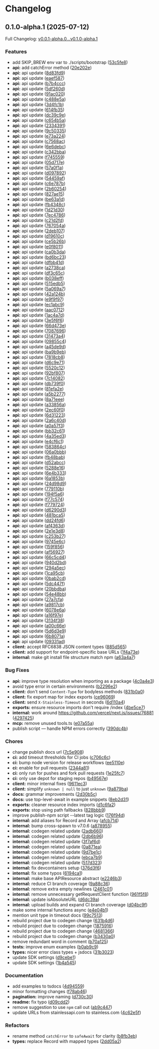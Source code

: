 # Changelog

## 0.1.0-alpha.1 (2025-07-12)

Full Changelog: [v0.0.1-alpha.0...v0.1.0-alpha.1](https://github.com/nuntly/nuntly-sdk-typescript/compare/v0.0.1-alpha.0...v0.1.0-alpha.1)

### Features

* add SKIP_BREW env var to ./scripts/bootstrap ([53c5fe8](https://github.com/nuntly/nuntly-sdk-typescript/commit/53c5fe8e5fa64eeee8e94f4de4a23162b30dd1bd))
* **api:** add catchError method ([20e202e](https://github.com/nuntly/nuntly-sdk-typescript/commit/20e202ec51a4830b42d635e8d054f9273e5705e2))
* **api:** api update ([8d83fd9](https://github.com/nuntly/nuntly-sdk-typescript/commit/8d83fd9f98986b3780719e83f974d4937dce4662))
* **api:** api update ([eaef587](https://github.com/nuntly/nuntly-sdk-typescript/commit/eaef58793ec2599d0566d2114ff2896388ea9ccc))
* **api:** api update ([b7b4ccc](https://github.com/nuntly/nuntly-sdk-typescript/commit/b7b4cccfada05e30505ad927ac13edf1ff801f32))
* **api:** api update ([5df260d](https://github.com/nuntly/nuntly-sdk-typescript/commit/5df260dbd42182d0c7d552b3c794778d6507adae))
* **api:** api update ([91ac020](https://github.com/nuntly/nuntly-sdk-typescript/commit/91ac02057203478d789e6042b0a9b417bdb1c890))
* **api:** api update ([c488e5a](https://github.com/nuntly/nuntly-sdk-typescript/commit/c488e5ae0de5b00412b16fe1783b3fac95edd776))
* **api:** api update ([3d4fc1b](https://github.com/nuntly/nuntly-sdk-typescript/commit/3d4fc1b4ffd11de2bacde8be0b7294b8d26a5965))
* **api:** api update ([614fb35](https://github.com/nuntly/nuntly-sdk-typescript/commit/614fb355bb00104153fb6461c9cdf26d6d609c9a))
* **api:** api update ([dc39c9e](https://github.com/nuntly/nuntly-sdk-typescript/commit/dc39c9eaa0967e4ad9c00bfdeb2a359474405c79))
* **api:** api update ([c654b5a](https://github.com/nuntly/nuntly-sdk-typescript/commit/c654b5afca32c9ab5518bd57346df922b6d3b178))
* **api:** api update ([2334391](https://github.com/nuntly/nuntly-sdk-typescript/commit/23343912530cb580fe12d5b9d5ce2bb4d269921b))
* **api:** api update ([9c50335](https://github.com/nuntly/nuntly-sdk-typescript/commit/9c503352af71cb253d3d582f560011f4de7a7d2d))
* **api:** api update ([e73a224](https://github.com/nuntly/nuntly-sdk-typescript/commit/e73a224de2277eaa8cff29f7d1828cf4d0933db7))
* **api:** api update ([c7568ac](https://github.com/nuntly/nuntly-sdk-typescript/commit/c7568acb9660687c79513bdcc4856a9333fdc623))
* **api:** api update ([6e6debc](https://github.com/nuntly/nuntly-sdk-typescript/commit/6e6debc07bbab079040da36043996d35069712c4))
* **api:** api update ([c342bba](https://github.com/nuntly/nuntly-sdk-typescript/commit/c342bbaf97418f5e2b33acd8a2380ec4ad0496fb))
* **api:** api update ([f745559](https://github.com/nuntly/nuntly-sdk-typescript/commit/f745559cd0effbac2d9962a13e482be9906d2394))
* **api:** api update ([05d717e](https://github.com/nuntly/nuntly-sdk-typescript/commit/05d717ea2699985a7eeb37c954160a72224bc390))
* **api:** api update ([57a0f1a](https://github.com/nuntly/nuntly-sdk-typescript/commit/57a0f1a66c8369b023bb35b5d9c925f81aa499f9))
* **api:** api update ([d097892](https://github.com/nuntly/nuntly-sdk-typescript/commit/d097892ed3863e032d0850fad71959875a096662))
* **api:** api update ([54459af](https://github.com/nuntly/nuntly-sdk-typescript/commit/54459afba820fc2a91fe457bb9dbe0d8ee785896))
* **api:** api update ([c6e787b](https://github.com/nuntly/nuntly-sdk-typescript/commit/c6e787b639a2f7706864f54c975a787ae872d56a))
* **api:** api update ([2b60254](https://github.com/nuntly/nuntly-sdk-typescript/commit/2b602545716b9fd643880f483ab45d18342fa47f))
* **api:** api update ([827ae15](https://github.com/nuntly/nuntly-sdk-typescript/commit/827ae154a42bb9ad916864d696ac016ecba385fb))
* **api:** api update ([be63a1d](https://github.com/nuntly/nuntly-sdk-typescript/commit/be63a1d71a90d09fd6bb217ce58cd2028ddaff57))
* **api:** api update ([fb4348c](https://github.com/nuntly/nuntly-sdk-typescript/commit/fb4348cccadf67dd8a7a3716f3c38f8eb748b8fc))
* **api:** api update ([1d21d30](https://github.com/nuntly/nuntly-sdk-typescript/commit/1d21d30a0470170e11081ac6dff12a26170c9640))
* **api:** api update ([7ec4786](https://github.com/nuntly/nuntly-sdk-typescript/commit/7ec47866b5568af7c93c2e29502a1589e3ea7539))
* **api:** api update ([c21d2fd](https://github.com/nuntly/nuntly-sdk-typescript/commit/c21d2fdfd6db8c700b85993935dc6ae162ddd988))
* **api:** api update ([767054a](https://github.com/nuntly/nuntly-sdk-typescript/commit/767054a41fe36b1fe5e42ed51f9cde480b93e2ed))
* **api:** api update ([2deb107](https://github.com/nuntly/nuntly-sdk-typescript/commit/2deb107f008d47e8ef89e112c325507b40d87190))
* **api:** api update ([d19610c](https://github.com/nuntly/nuntly-sdk-typescript/commit/d19610c98e734cca4b53ae1493d962d5ca03793d))
* **api:** api update ([ce5b26b](https://github.com/nuntly/nuntly-sdk-typescript/commit/ce5b26b1e4544938c100064a2163aa5b1efd1912))
* **api:** api update ([e0f8011](https://github.com/nuntly/nuntly-sdk-typescript/commit/e0f8011b65271bcf1ffd621913944ad24131c288))
* **api:** api update ([ca0b3da](https://github.com/nuntly/nuntly-sdk-typescript/commit/ca0b3da7e9808cb966d46748b478f06b2b2a4833))
* **api:** api update ([bd6bc23](https://github.com/nuntly/nuntly-sdk-typescript/commit/bd6bc2342be60517a3806a824f179be33d96a778))
* **api:** api update ([dfbb41d](https://github.com/nuntly/nuntly-sdk-typescript/commit/dfbb41dd4a58b71a4baf030f390ca4da6b780fd9))
* **api:** api update ([a2738ca](https://github.com/nuntly/nuntly-sdk-typescript/commit/a2738cae399d920b233e4973c176ea10ff5f2c36))
* **api:** api update ([df3c65c](https://github.com/nuntly/nuntly-sdk-typescript/commit/df3c65c0acee7691c2667ff606ab0912293d7374))
* **api:** api update ([b038eff](https://github.com/nuntly/nuntly-sdk-typescript/commit/b038eff2b175b00677549786e324d6f45f9cde46))
* **api:** api update ([515edb5](https://github.com/nuntly/nuntly-sdk-typescript/commit/515edb5fd95d59329b87409e3856c29cec7ace4b))
* **api:** api update ([5a069a7](https://github.com/nuntly/nuntly-sdk-typescript/commit/5a069a79ae70a9173a34d294ef2a9f60a3cfa80a))
* **api:** api update ([42a124b](https://github.com/nuntly/nuntly-sdk-typescript/commit/42a124b28f606868b9191d2c220b7e5437de369d))
* **api:** api update ([e9f9f97](https://github.com/nuntly/nuntly-sdk-typescript/commit/e9f9f979e094b4684baa7477c444528a895a92ca))
* **api:** api update ([ec1abc9](https://github.com/nuntly/nuntly-sdk-typescript/commit/ec1abc9d57acda240ecf12c716a387de68e17503))
* **api:** api update ([aac0712](https://github.com/nuntly/nuntly-sdk-typescript/commit/aac0712222171d521e722979fa35bafcb1a8c34a))
* **api:** api update ([1ac4a7d](https://github.com/nuntly/nuntly-sdk-typescript/commit/1ac4a7dfca3a0c7bd427d3bde6c2d46055494320))
* **api:** api update ([3e5f6f6](https://github.com/nuntly/nuntly-sdk-typescript/commit/3e5f6f64fb90d4b7697d34a5726f502acd9b4ded))
* **api:** api update ([66d473e](https://github.com/nuntly/nuntly-sdk-typescript/commit/66d473e125abdb04fdf6edeeb9881ed9c31d07da))
* **api:** api update ([7087696](https://github.com/nuntly/nuntly-sdk-typescript/commit/7087696c1b4ba50ff482476d6883182bc49bed55))
* **api:** api update ([31473a4](https://github.com/nuntly/nuntly-sdk-typescript/commit/31473a497f88146b7604c2e43339cb80e8cbba63))
* **api:** api update ([09855c4](https://github.com/nuntly/nuntly-sdk-typescript/commit/09855c4520b0ca23d14bb748b35413fbf07a2b8e))
* **api:** api update ([a45de9d](https://github.com/nuntly/nuntly-sdk-typescript/commit/a45de9d6e6caeecba68cd42755f1f14be0c1aecb))
* **api:** api update ([ba9b9eb](https://github.com/nuntly/nuntly-sdk-typescript/commit/ba9b9eb4899dd6ad98e26c833d73ae6eacad6cf3))
* **api:** api update ([7818cb8](https://github.com/nuntly/nuntly-sdk-typescript/commit/7818cb88946377bc8de99e364363acc9d345c7f3))
* **api:** api update ([d6c9e71](https://github.com/nuntly/nuntly-sdk-typescript/commit/d6c9e71195d749f3845d282d2518851ca967e55e))
* **api:** api update ([5520c12](https://github.com/nuntly/nuntly-sdk-typescript/commit/5520c1265bb0ac9b9740b89837811a95ab551209))
* **api:** api update ([92bf807](https://github.com/nuntly/nuntly-sdk-typescript/commit/92bf8078ee8313665d6a7623d36c85c246371870))
* **api:** api update ([7c14082](https://github.com/nuntly/nuntly-sdk-typescript/commit/7c140826203e194bfb5bdbcd5843119e9f17aef6))
* **api:** api update ([db739f0](https://github.com/nuntly/nuntly-sdk-typescript/commit/db739f0899550a08d71ddd8e3d87f0ddc0534db5))
* **api:** api update ([81efa2e](https://github.com/nuntly/nuntly-sdk-typescript/commit/81efa2e62ae04cd31090cb99f224c2567d9a084c))
* **api:** api update ([a5b2277](https://github.com/nuntly/nuntly-sdk-typescript/commit/a5b2277b93038e314efee9d0a8ad00c419395aa1))
* **api:** api update ([8a71eee](https://github.com/nuntly/nuntly-sdk-typescript/commit/8a71eee700da16bcf54a3182d8c6a041b11d729b))
* **api:** api update ([a33856a](https://github.com/nuntly/nuntly-sdk-typescript/commit/a33856a5bac716a9ac4232cbdf527c24f2a8f47e))
* **api:** api update ([2ec60f0](https://github.com/nuntly/nuntly-sdk-typescript/commit/2ec60f090e26f0e343878dfdd120f2de85bb8c13))
* **api:** api update ([6d31223](https://github.com/nuntly/nuntly-sdk-typescript/commit/6d312239e606a7c693cf69d378a90050bbbefc2d))
* **api:** api update ([2a6c40d](https://github.com/nuntly/nuntly-sdk-typescript/commit/2a6c40d7f5e13e4e04be54100c08d39e0e195338))
* **api:** api update ([a0a57f3](https://github.com/nuntly/nuntly-sdk-typescript/commit/a0a57f3dbcf33fd687fb51f5fb0bebe16f261ec4))
* **api:** api update ([bb32c61](https://github.com/nuntly/nuntly-sdk-typescript/commit/bb32c61ba886a67d9075148d540a21db01f402c6))
* **api:** api update ([4a35ed3](https://github.com/nuntly/nuntly-sdk-typescript/commit/4a35ed3f92cd82255475920f5ca49a79bdb23e86))
* **api:** api update ([e4cf6c1](https://github.com/nuntly/nuntly-sdk-typescript/commit/e4cf6c14d05d2724c1d9617185e8651444050aa1))
* **api:** api update ([583864c](https://github.com/nuntly/nuntly-sdk-typescript/commit/583864c562d84e81b4385f9cf5dce337715c54c8))
* **api:** api update ([06a0bbb](https://github.com/nuntly/nuntly-sdk-typescript/commit/06a0bbbdbfca152bb67f2a1ed178c0d1b7f611a4))
* **api:** api update ([fb48bab](https://github.com/nuntly/nuntly-sdk-typescript/commit/fb48bab88d58267e4829fdec10db478bd05faaf5))
* **api:** api update ([d52abcc](https://github.com/nuntly/nuntly-sdk-typescript/commit/d52abcc708078ade5f069e2b1d52aea448548aed))
* **api:** api update ([5288e16](https://github.com/nuntly/nuntly-sdk-typescript/commit/5288e161b2c38f8160abca79e856bf26a83b2b0f))
* **api:** api update ([6e4b333](https://github.com/nuntly/nuntly-sdk-typescript/commit/6e4b33306bc3ef6ceb83ae510a28db48e58756ef))
* **api:** api update ([6a1853b](https://github.com/nuntly/nuntly-sdk-typescript/commit/6a1853be21bc66b7c21cbc9e7e249b6a6069299d))
* **api:** api update ([24d98d9](https://github.com/nuntly/nuntly-sdk-typescript/commit/24d98d9279f3118230b376215d6a22231e5787fa))
* **api:** api update ([779110b](https://github.com/nuntly/nuntly-sdk-typescript/commit/779110bfffa66cc614fe210db5a357eac1853b6f))
* **api:** api update ([194f5a6](https://github.com/nuntly/nuntly-sdk-typescript/commit/194f5a66065e1ef44c6b756d10309170dab16695))
* **api:** api update ([f77c574](https://github.com/nuntly/nuntly-sdk-typescript/commit/f77c5748f64777e0a1765f3f44f2a5870d7f297a))
* **api:** api update ([f779724](https://github.com/nuntly/nuntly-sdk-typescript/commit/f779724c650632489ab2a4dc8e76bcd1b7cb6bb7))
* **api:** api update ([d6290d3](https://github.com/nuntly/nuntly-sdk-typescript/commit/d6290d3aa00fd45ba01b42927ee4e05758aec971))
* **api:** api update ([481bca5](https://github.com/nuntly/nuntly-sdk-typescript/commit/481bca5f9f8f19af8be710f9eed5807b7bb241c6))
* **api:** api update ([dd24fd6](https://github.com/nuntly/nuntly-sdk-typescript/commit/dd24fd6fb0431b6fc31fab1a707528b2161627f9))
* **api:** api update ([af4363d](https://github.com/nuntly/nuntly-sdk-typescript/commit/af4363d9b734f5196c4e931b02989e478812eba9))
* **api:** api update ([2e1e3d8](https://github.com/nuntly/nuntly-sdk-typescript/commit/2e1e3d869baceccd3354c14c63482c2a5f2d6aa7))
* **api:** api update ([c253b27](https://github.com/nuntly/nuntly-sdk-typescript/commit/c253b270249f1da15c14a893843c580ccf7c751f))
* **api:** api update ([9745e6c](https://github.com/nuntly/nuntly-sdk-typescript/commit/9745e6c221d2e83736afd522bb2236bd11ea939a))
* **api:** api update ([159f856](https://github.com/nuntly/nuntly-sdk-typescript/commit/159f856d4d64628e46040d0b88ef70af7d3ee642))
* **api:** api update ([af56927](https://github.com/nuntly/nuntly-sdk-typescript/commit/af569278fc6afcb3ebe59fec0f4218e4b37166f6))
* **api:** api update ([66c5cd4](https://github.com/nuntly/nuntly-sdk-typescript/commit/66c5cd41c3744174084cecde3245f31acc3f9901))
* **api:** api update ([940d2bd](https://github.com/nuntly/nuntly-sdk-typescript/commit/940d2bdc189e6c2e4737253e2a7c584e37d21ec7))
* **api:** api update ([294a5ec](https://github.com/nuntly/nuntly-sdk-typescript/commit/294a5ec13cdff087fe95400d242a8ee1876e92ba))
* **api:** api update ([1ca95cb](https://github.com/nuntly/nuntly-sdk-typescript/commit/1ca95cbd9dac91d72bef5dce2291da747306f93f))
* **api:** api update ([0bab2cd](https://github.com/nuntly/nuntly-sdk-typescript/commit/0bab2cd60f4714e20f440843bb7bfcea35b30fea))
* **api:** api update ([5dc447f](https://github.com/nuntly/nuntly-sdk-typescript/commit/5dc447fa7e998f1d499cb4a9186bea519b3f88e7))
* **api:** api update ([20bbdba](https://github.com/nuntly/nuntly-sdk-typescript/commit/20bbdbaa13126145cb9ad3e810267d11c0497207))
* **api:** api update ([54e48bb](https://github.com/nuntly/nuntly-sdk-typescript/commit/54e48bb304ab6885341605ad2f90d057128c90e5))
* **api:** api update ([27a7cfa](https://github.com/nuntly/nuntly-sdk-typescript/commit/27a7cfab3ae5306937c9abfac3a551d9f05824fb))
* **api:** api update ([a9817cb](https://github.com/nuntly/nuntly-sdk-typescript/commit/a9817cb2fd4f408c8d590cad05be58409e99dc24))
* **api:** api update ([6078e6a](https://github.com/nuntly/nuntly-sdk-typescript/commit/6078e6ad2680a6418d364d60d4fe093620082c5a))
* **api:** api update ([a16f97e](https://github.com/nuntly/nuntly-sdk-typescript/commit/a16f97ef5516f2a41077708db3ebe1a1d94dbaf1))
* **api:** api update ([3134f38](https://github.com/nuntly/nuntly-sdk-typescript/commit/3134f3815b70845ab46f1413da14078239ee9a3f))
* **api:** api update ([a00c66e](https://github.com/nuntly/nuntly-sdk-typescript/commit/a00c66e34632160adc4787ea5a7bfed6b4699bd0))
* **api:** api update ([5d6d3e9](https://github.com/nuntly/nuntly-sdk-typescript/commit/5d6d3e99afaabb8c5579b2781361aa8a984013eb))
* **api:** api update ([6b8071a](https://github.com/nuntly/nuntly-sdk-typescript/commit/6b8071a087bcb022ab7678d1e9e7fcf99497d829))
* **api:** api update ([09331ad](https://github.com/nuntly/nuntly-sdk-typescript/commit/09331adc006a0abd30d1b5df6ed6a43bdc3dcd79))
* **client:** accept RFC6838 JSON content types ([885d565](https://github.com/nuntly/nuntly-sdk-typescript/commit/885d565063e3c1888f9a07115e0f5ce9a97abd96))
* **client:** add support for endpoint-specific base URLs ([1f4a73e](https://github.com/nuntly/nuntly-sdk-typescript/commit/1f4a73e591c0cfe56b0c08770d05a8da9c563a77))
* **internal:** make git install file structure match npm ([a63a4a7](https://github.com/nuntly/nuntly-sdk-typescript/commit/a63a4a7cb126bc231fd231a88aefcfce5a2bf867))


### Bug Fixes

* **api:** improve type resolution when importing as a package ([4c0a4e3](https://github.com/nuntly/nuntly-sdk-typescript/commit/4c0a4e3c1565a4537bb162a4d73eed1d169e6aef))
* avoid type error in certain environments ([b2296e2](https://github.com/nuntly/nuntly-sdk-typescript/commit/b2296e24c045b9b1313b46b3f587010790ad8447))
* **client:** don't send `Content-Type` for bodyless methods ([831b0a0](https://github.com/nuntly/nuntly-sdk-typescript/commit/831b0a08e545511eb0540146f4e462eb57a2b4bf))
* **client:** fix export map for index exports ([ce96069](https://github.com/nuntly/nuntly-sdk-typescript/commit/ce960691ae8b913064b54c3c472c4bd3f2b09577))
* **client:** send `X-Stainless-Timeout` in seconds ([6d110a4](https://github.com/nuntly/nuntly-sdk-typescript/commit/6d110a48bfd20aac09c82075a08ef44dcf3ec5f7))
* **exports:** ensure resource imports don't require /index ([4be5ce7](https://github.com/nuntly/nuntly-sdk-typescript/commit/4be5ce76bed8adbcebf7ef931e4ac540d16e7510))
* **internal:** work around https://github.com/vercel/next.js/issues/76881 ([4297425](https://github.com/nuntly/nuntly-sdk-typescript/commit/429742514e65e1c31eb3097e4a68fef6bbcac42c))
* **mcp:** remove unused tools.ts ([e07a55a](https://github.com/nuntly/nuntly-sdk-typescript/commit/e07a55a1b0567092c44d66b3361722ddb17399d8))
* publish script — handle NPM errors correctly ([390dc4b](https://github.com/nuntly/nuntly-sdk-typescript/commit/390dc4b3b4140ab99ff2c0c4926b5292fe9e9286))


### Chores

* change publish docs url ([7c5e908](https://github.com/nuntly/nuntly-sdk-typescript/commit/7c5e908152049798d2a13a700c0955453cf4f38a))
* **ci:** add timeout thresholds for CI jobs ([c706c6c](https://github.com/nuntly/nuntly-sdk-typescript/commit/c706c6c64ede437c2dbcec11f8b9a46eb4c4966c))
* **ci:** bump node version for release workflows ([ee5110e](https://github.com/nuntly/nuntly-sdk-typescript/commit/ee5110e9ce49122fe920340dee8d8e80c2d4ba75))
* **ci:** enable for pull requests ([2344a81](https://github.com/nuntly/nuntly-sdk-typescript/commit/2344a816e7448ef2ccdc5002c8babf5e4026b9dd))
* **ci:** only run for pushes and fork pull requests ([1e25fc7](https://github.com/nuntly/nuntly-sdk-typescript/commit/1e25fc76cfb9363b518f3b07e53c7edbd8a7921b))
* **ci:** only use depot for staging repos ([b49567e](https://github.com/nuntly/nuntly-sdk-typescript/commit/b49567e7e406d71053d173facd88ccb42c4e0e65))
* **client:** minor internal fixes ([9611ec3](https://github.com/nuntly/nuntly-sdk-typescript/commit/9611ec3abb82883a7626c101142995835d8402ce))
* **client:** simplify `unknown | null` to just `unknown` ([9a879ba](https://github.com/nuntly/nuntly-sdk-typescript/commit/9a879bad1cc52b158e4d454e7590a5c66652c9e9))
* **docs:** grammar improvements ([2d30b5c](https://github.com/nuntly/nuntly-sdk-typescript/commit/2d30b5c4220c1970d28406aa00eb54d6ebadb8b9))
* **docs:** use top-level-await in example snippets ([8eb2d31](https://github.com/nuntly/nuntly-sdk-typescript/commit/8eb2d31510d48886532b941691a0456f14260ecd))
* **exports:** cleaner resource index imports ([d1c6fa2](https://github.com/nuntly/nuntly-sdk-typescript/commit/d1c6fa28c201ae0bd51f3bbb176f7d409907cbb2))
* **exports:** stop using path fallbacks ([828bbb9](https://github.com/nuntly/nuntly-sdk-typescript/commit/828bbb9d3a57ea57df854be2edc388b8fba0c539))
* improve publish-npm script --latest tag logic ([176f94d](https://github.com/nuntly/nuntly-sdk-typescript/commit/176f94d9bcd77b104b0614a66e38f3363b8cbc81))
* **internal:** add aliases for Record and Array ([afcb714](https://github.com/nuntly/nuntly-sdk-typescript/commit/afcb7142a515ad702a83e1382086679fdcaa0704))
* **internal:** bump cross-spawn to v7.0.6 ([a878955](https://github.com/nuntly/nuntly-sdk-typescript/commit/a878955ed38772ec3ad195a35907d0c9432169e4))
* **internal:** codegen related update ([2adb660](https://github.com/nuntly/nuntly-sdk-typescript/commit/2adb660273c41d2ae77f81d103d74393e809c6d9))
* **internal:** codegen related update ([2db6b96](https://github.com/nuntly/nuntly-sdk-typescript/commit/2db6b96a5c04d14219881aae95365eb325718ecb))
* **internal:** codegen related update ([3f7af6d](https://github.com/nuntly/nuntly-sdk-typescript/commit/3f7af6d7a009c054868beece0d470879dbb9466f))
* **internal:** codegen related update ([0a871ea](https://github.com/nuntly/nuntly-sdk-typescript/commit/0a871ea1cf12a93e58dc68cb938ac4c810456ec9))
* **internal:** codegen related update ([9d7be1c](https://github.com/nuntly/nuntly-sdk-typescript/commit/9d7be1ce7bf0c1f81281c7c2fd2048ee11403246))
* **internal:** codegen related update ([ebca7b9](https://github.com/nuntly/nuntly-sdk-typescript/commit/ebca7b9a41910c464565d6247dac5f1200792653))
* **internal:** codegen related update ([517d323](https://github.com/nuntly/nuntly-sdk-typescript/commit/517d3233b2f4ee97144b2972c1ab39069df1b821))
* **internal:** fix devcontainers setup ([376d3f6](https://github.com/nuntly/nuntly-sdk-typescript/commit/376d3f6d613c1098cd7e5eb3bfa41a90886dff30))
* **internal:** fix some typos ([6194ca1](https://github.com/nuntly/nuntly-sdk-typescript/commit/6194ca160ff3c5c84acb2ed8dca2ba9836434776))
* **internal:** make base APIResource abstract ([e2246b3](https://github.com/nuntly/nuntly-sdk-typescript/commit/e2246b37a75a4d48409b40617205b8849f4ce24b))
* **internal:** reduce CI branch coverage ([9a88c36](https://github.com/nuntly/nuntly-sdk-typescript/commit/9a88c36936cdc8ae9422a1508455480ecf5fe4ea))
* **internal:** remove extra empty newlines ([2461c01](https://github.com/nuntly/nuntly-sdk-typescript/commit/2461c01bba7334a21db474914462f153c5dc7078))
* **internal:** remove unnecessary getRequestClient function ([961f5f8](https://github.com/nuntly/nuntly-sdk-typescript/commit/961f5f8e86f7d2a2240221e0cd0c182597574153))
* **internal:** update isAbsoluteURL ([d6dc39a](https://github.com/nuntly/nuntly-sdk-typescript/commit/d6dc39a3b277bcd2547d87812e2ba68d329561f4))
* **internal:** upload builds and expand CI branch coverage ([d04bc9f](https://github.com/nuntly/nuntly-sdk-typescript/commit/d04bc9f01695b222e115a27619d0f6abc4133b65))
* make some internal functions async ([e4e04b1](https://github.com/nuntly/nuntly-sdk-typescript/commit/e4e04b184af5638d81d0557cb246a02a102be0cb))
* mention unit type in timeout docs ([99c7513](https://github.com/nuntly/nuntly-sdk-typescript/commit/99c751377569227b2b975ab90fc6f8ebea660083))
* rebuild project due to codegen change ([631b4d6](https://github.com/nuntly/nuntly-sdk-typescript/commit/631b4d61755fc07158dfc90b6ff059355aa77bb7))
* rebuild project due to codegen change ([1875916](https://github.com/nuntly/nuntly-sdk-typescript/commit/1875916c2428af5748e18252512bdb68f85fe3e5))
* rebuild project due to codegen change ([4681366](https://github.com/nuntly/nuntly-sdk-typescript/commit/468136608712f8a16b2e9a40f10447b4e08b855e))
* rebuild project due to codegen change ([b3430a0](https://github.com/nuntly/nuntly-sdk-typescript/commit/b3430a0251b70a62fc4abe5e5208e2d6eb18e74e))
* remove redundant word in comment ([b70a125](https://github.com/nuntly/nuntly-sdk-typescript/commit/b70a125e4ee6a8e20d0d7cc12fc0107be9d784e9))
* **tests:** improve enum examples ([b0ab9c9](https://github.com/nuntly/nuntly-sdk-typescript/commit/b0ab9c977968799ead86b2754222ae7913f32b69))
* **types:** nicer error class types + jsdocs ([31b3023](https://github.com/nuntly/nuntly-sdk-typescript/commit/31b302387ac98481afe2cc848b1f9e651a87b13a))
* update SDK settings ([d9cebe1](https://github.com/nuntly/nuntly-sdk-typescript/commit/d9cebe1b85c15c8f4d7ddf1b69ce59eab4b6d6df))
* update SDK settings ([1b4a545](https://github.com/nuntly/nuntly-sdk-typescript/commit/1b4a545e899413955048877a7a16bdb1112c7863))


### Documentation

* add examples to tsdocs ([4d94559](https://github.com/nuntly/nuntly-sdk-typescript/commit/4d94559fe6959e96ea0542b7e4aeb431d167c76f))
* minor formatting changes ([f78ab46](https://github.com/nuntly/nuntly-sdk-typescript/commit/f78ab464ff5e1a4e3e305930f8dbefab41962523))
* **pagination:** improve naming ([d730c30](https://github.com/nuntly/nuntly-sdk-typescript/commit/d730c30f8c7718d2d881f97d3ee10caf7805e400))
* **readme:** fix typo ([d09cdd2](https://github.com/nuntly/nuntly-sdk-typescript/commit/d09cdd28c1130c6bef631398378418c309469561))
* remove suggestion to use `npm` call out ([ab9c447](https://github.com/nuntly/nuntly-sdk-typescript/commit/ab9c447109387841dc895bbfdedb7578232998b2))
* update URLs from stainlessapi.com to stainless.com ([4c62e5f](https://github.com/nuntly/nuntly-sdk-typescript/commit/4c62e5fe00e234246f723771426aca0269f643ff))


### Refactors

* rename method `catchError` to `safeAwait` for clarity ([b8fb3eb](https://github.com/nuntly/nuntly-sdk-typescript/commit/b8fb3eb931f7ad9b17bf12b83718d2a4dc0b95a5))
* **types:** replace Record with mapped types ([2dd05a2](https://github.com/nuntly/nuntly-sdk-typescript/commit/2dd05a2e42e5abc82521136ed64be98e99f3f308))
